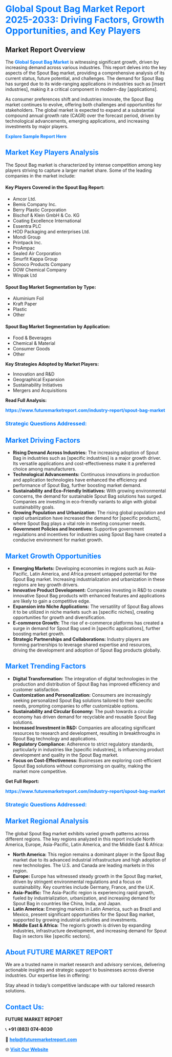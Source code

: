 <h1 style="color: #007BFF;">Global Spout Bag Market Report 2025-2033: Driving Factors, Growth Opportunities, and Key Players</h1>

<section id="overview">
<h2>Market Report Overview</h2>
<p>The <a href="https://www.futuremarketreport.com/industry-report/spout-bag-market" style="color: #007BFF; text-decoration: none;"><strong>Global Spout Bag Market</strong></a> is witnessing significant growth, driven by increasing demand across various industries. This report delves into the key aspects of the Spout Bag market, providing a comprehensive analysis of its current status, future potential, and challenges. The demand for Spout Bag has surged due to its wide-ranging applications in industries such as [insert industries], making it a critical component in modern-day [applications].</p>
<p>As consumer preferences shift and industries innovate, the Spout Bag market continues to evolve, offering both challenges and opportunities for stakeholders. The global market is expected to expand at a substantial compound annual growth rate (CAGR) over the forecast period, driven by technological advancements, emerging applications, and increasing investments by major players.</p>
</section>

<section id="overview">
<p><a href="https://www.futuremarketreport.com/request-sample/reportId=88250" style="color: #007BFF; text-decoration: none;"><strong>Explore Sample Report Here</strong></a></p>
</section>

<section id="key-players">
<h2 style="color: #007BFF;">Market Key Players Analysis</h2>
<p>The Spout Bag market is characterized by intense competition among key players striving to capture a larger market share. Some of the leading companies in the market include:</p>
<h4>Key Players Covered in the Spout Bag Report:</h4>
<ul><li>Amcor Ltd.</li><li>Bemis Company Inc.</li><li>Berry Plastic Corporation</li><li>Bischof &amp; Klein GmbH &amp; Co. KG</li><li>Coating Excellence International</li><li>Essentra PLC</li><li>HOD Packaging and enterprises Ltd.</li><li>Mondi Group</li><li>Printpack Inc.</li><li>ProAmpac</li><li>Sealed Air Corporation</li><li>Smurfit Kappa Group</li><li>Sonoco Products Company</li><li>DOW Chemical Company</li><li>Winpak Ltd</li></ul>
<h4>Spout Bag Market Segmentation by Type:</h4>
<ul><li>Aluminium Foil</li><li>Kraft Paper</li><li>Plastic</li><li>Other</li></ul>

<h4>Spout Bag Market Segmentation by Application:</h4>
<ul><li>Food &amp; Beverages</li><li>Chemical &amp; Material</li><li>Consumer Goods</li><li>Other</li></ul>
<p><strong>Key Strategies Adopted by Market Players:</strong></p>
<ul>
<li>Innovation and R&D</li>
<li>Geographical Expansion</li>
<li>Sustainability Initiatives</li>
<li>Mergers and Acquisitions</li>
</ul>
</section>

<section>
<p><strong>Read Full Analysis: </strong></p><a href="https://www.futuremarketreport.com/industry-report/spout-bag-market" style="color: #007BFF; text-decoration: none;"><strong>https://www.futuremarketreport.com/industry-report/spout-bag-market</strong></a>
<h3 style="color: #007BFF;">Strategic Questions Addressed:</h3>
</section>

<section id="driving-factors">
<h2 style="color: #007BFF;">Market Driving Factors</h2>
<ul>
<li><strong>Rising Demand Across Industries:</strong> The increasing adoption of Spout Bag in industries such as [specific industries] is a major growth driver. Its versatile applications and cost-effectiveness make it a preferred choice among manufacturers.</li>
<li><strong>Technological Advancements:</strong> Continuous innovations in production and application technologies have enhanced the efficiency and performance of Spout Bag, further boosting market demand.</li>
<li><strong>Sustainability and Eco-Friendly Initiatives:</strong> With growing environmental concerns, the demand for sustainable Spout Bag solutions has surged. Companies are investing in eco-friendly variants to align with global sustainability goals.</li>
<li><strong>Growing Population and Urbanization:</strong> The rising global population and rapid urbanization have increased the demand for [specific products], where Spout Bag plays a vital role in meeting consumer needs.</li>
<li><strong>Government Policies and Incentives:</strong> Supportive government regulations and incentives for industries using Spout Bag have created a conducive environment for market growth.</li>
</ul>
</section>

<section id="growth-opportunities">
<h2 style="color: #007BFF;">Market Growth Opportunities</h2>
<ul>
<li><strong>Emerging Markets:</strong> Developing economies in regions such as Asia-Pacific, Latin America, and Africa present untapped potential for the Spout Bag market. Increasing industrialization and urbanization in these regions are key growth drivers.</li>
<li><strong>Innovative Product Development:</strong> Companies investing in R&D to create innovative Spout Bag products with enhanced features and applications are likely to gain a competitive edge.</li>
<li><strong>Expansion into Niche Applications:</strong> The versatility of Spout Bag allows it to be utilized in niche markets such as [specific niches], creating opportunities for growth and diversification.</li>
<li><strong>E-commerce Growth:</strong> The rise of e-commerce platforms has created a surge in demand for Spout Bag used in [specific applications], further boosting market growth.</li>
<li><strong>Strategic Partnerships and Collaborations:</strong> Industry players are forming partnerships to leverage shared expertise and resources, driving the development and adoption of Spout Bag products globally.</li>
</ul>
</section>

<section id="trending-factors">
<h2 style="color: #007BFF;">Market Trending Factors</h2>
<ul>
<li><strong>Digital Transformation:</strong> The integration of digital technologies in the production and distribution of Spout Bag has improved efficiency and customer satisfaction.</li>
<li><strong>Customization and Personalization:</strong> Consumers are increasingly seeking personalized Spout Bag solutions tailored to their specific needs, prompting companies to offer customizable options.</li>
<li><strong>Sustainability and Circular Economy:</strong> The push towards a circular economy has driven demand for recyclable and reusable Spout Bag solutions.</li>
<li><strong>Increased Investment in R&D:</strong> Companies are allocating significant resources to research and development, resulting in breakthroughs in Spout Bag technology and applications.</li>
<li><strong>Regulatory Compliance:</strong> Adherence to strict regulatory standards, particularly in industries like [specific industries], is influencing product development and quality in the Spout Bag market.</li>
<li><strong>Focus on Cost-Effectiveness:</strong> Businesses are exploring cost-efficient Spout Bag solutions without compromising on quality, making the market more competitive.</li>
</ul>
</section>

<section>
<p><strong>Get Full Report: </strong></p><a href="https://www.futuremarketreport.com/industry-report/spout-bag-market" style="color: #007BFF; text-decoration: none;"><strong>https://www.futuremarketreport.com/industry-report/spout-bag-market</strong></a>
<h3 style="color: #007BFF;">Strategic Questions Addressed:</h3>
</section>


<section id="regional-analysis">
<h2 style="color: #007BFF;">Market Regional Analysis</h2>
<p>The global Spout Bag market exhibits varied growth patterns across different regions. The key regions analyzed in this report include North America, Europe, Asia-Pacific, Latin America, and the Middle East & Africa:</p>
<ul>
<li><strong>North America:</strong> This region remains a dominant player in the Spout Bag market due to its advanced industrial infrastructure and high adoption of new technologies. The U.S. and Canada are leading markets in this region.</li>
<li><strong>Europe:</strong> Europe has witnessed steady growth in the Spout Bag market, driven by stringent environmental regulations and a focus on sustainability. Key countries include Germany, France, and the U.K.</li>
<li><strong>Asia-Pacific:</strong> The Asia-Pacific region is experiencing rapid growth, fueled by industrialization, urbanization, and increasing demand for Spout Bag in countries like China, India, and Japan.</li>
<li><strong>Latin America:</strong> Emerging markets in Latin America, such as Brazil and Mexico, present significant opportunities for the Spout Bag market, supported by growing industrial activities and investments.</li>
<li><strong>Middle East & Africa:</strong> The region’s growth is driven by expanding industries, infrastructure development, and increasing demand for Spout Bag in sectors like [specific sectors].</li>
</ul>
</section>

<footer>
<h2 style="color: #007BFF;">About FUTURE MARKET REPORT</h2>
<p>We are a trusted name in market research and advisory services, delivering actionable insights and strategic support to businesses across diverse industries. Our expertise lies in offering:</p>

<p>Stay ahead in today’s competitive landscape with our tailored research solutions.</p>

<h2 style="color: #007BFF;">Contact Us:</h2>
<p><strong>FUTURE MARKET REPORT</strong></p>
<p>📞 <strong>+91 (883) 074-8030</strong></p>
<p>📧 <strong><a href="mailto:help@futuremarketreport.com" style="color: #007BFF;">help@futuremarketreport.com</a></strong></p>
<p>🌐 <strong><a href="https://www.futuremarketreport.com/" style="color: #007BFF;">Visit Our Website</a></strong></p>
</footer>